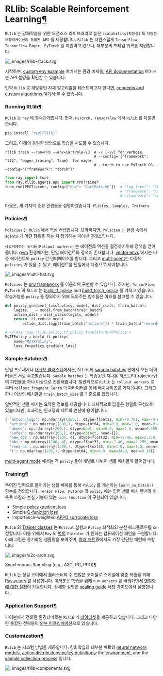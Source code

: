 # RLlib: Scalable Reinforcement Learning[¶](https://docs.ray.io/en/latest/rllib.html#rllib-scalable-reinforcement-learning)

`RLlib` 는 강화학습을 위한 오픈소스 라이브러리로 높은 `scalability(확장성)` 와 `다양한 어플리케이션의 통합된 API` 를 제공합니다. `RLlib` 는 자연스럽게 `TensorFlow, Tensorflow Eager, PyTorch` 를 지원하고 있으나, 대부분의 프레임 워크를 지원합니다.

![_images/rllib-stack.svg](https://docs.ray.io/en/latest/_images/rllib-stack.svg)

시작하며, [custom env example](https://github.com/ray-project/ray/blob/master/rllib/examples/custom_env.py) 여기서는 환경 예제를, [API documentation](https://docs.ray.io/en/latest/rllib-toc.html) 여기서는 API 설명을 확인할 수 있습니다.

만약 `RLlib` 로 개발중인 자체 알고리즘을 테스트하고자 한다면, [concepts and custom algorithms](https://docs.ray.io/en/latest/rllib-concepts.html) 여기서 볼 수 있습니다.

### Running RLlib[¶](https://docs.ray.io/en/latest/rllib.html#running-rllib)

`RLlib` 는 `ray` 에 종속관계입니다. 먼저, `PyTorch, TensorFlow` 에서 `RLlib` 를 다운받습니다.

```python
pip install 'ray[rllib]'
```

그리고, 아래의 동일한 방법으로 학습을 시도할 수 있습니다.

```
rllib train --run=PPO --env=CartPole-v0  # -v [-vv] for verbose,
                                         # --config='{"framework": "tf2", "eager_tracing": True}' for eager,
                                         # --torch to use PyTorch OR --config='{"framework": "torch"}'
```

```python
from ray import tune
from ray.rllib.agents.ppo import PPOTrainer
tune.run(PPOTrainer, config={"env": "CartPole-v0"})  # "log_level": "INFO" for verbose,
                                                     # "framework": "tfe"/"tf2" for eager,
                                                     # "framework": "torch" for PyTorch
```

다음은, 세 가지의 중요 컨셉들을 설명하겠습니다. `Plicies, Samples, Trainers`

### Policies[¶](https://docs.ray.io/en/latest/rllib.html#policies)

`Policies` 는 `RLlib` 에서 핵심 컨셉입니다. 요약하자면, `Policies` 는 환경 속에서 `agents` 가 어떤 행동을 하는 지 정의하는 파이썬 클래스입니다.

`상호작용하는 워커들(Rollout workers)` 는 에이전트 액션을 결정하기위해 정책을 얻어옵니다.  [gym](https://docs.ray.io/en/latest/rllib-env.html#openai-gym) 환경에서는, 단일 에이전트와 정책이 존재합니다. [vector envs](https://docs.ray.io/en/latest/rllib-env.html#vectorized) 에서는 다중 에이전트와 `policy` 간 인터페이스를 합니다. 그리고 [multi-agent](https://docs.ray.io/en/latest/rllib-env.html#multi-agent-and-hierarchical)는 다중의 `policies` 가 있을 수 있고, 에이전트를 단일에서 다중으로 제어합니다.

![_images/multi-flat.svg](https://docs.ray.io/en/latest/_images/multi-flat.svg)

`Policies` 는 [any framework](https://github.com/ray-project/ray/blob/master/rllib/policy/policy.py) 를 이용하여 구현할 수 있습니다. 하지만, `TensorFlow, PyTorch` 의 `RLlib` 는 [build_tf_policy](https://docs.ray.io/en/latest/rllib-concepts.html#building-policies-in-tensorflow) and [build_torch_policy](https://docs.ray.io/en/latest/rllib-concepts.html#building-policies-in-pytorch) 를 가지고 있습니다. 학습가능한 `policy` 를 정의하기 위해 도와주는 함수들은 아래를 참고할 수 있습니다.

```python
def policy_gradient_loss(policy, model, dist_class, train_batch):
    logits, _ = model.from_batch(train_batch)
    action_dist = dist_class(logits, model)
    return -tf.reduce_mean(
        action_dist.logp(train_batch["actions"]) * train_batch["rewards"])

# <class 'ray.rllib.policy.tf_policy_template.MyTFPolicy'>
MyTFPolicy = build_tf_policy(
    name="MyTFPolicy",
    loss_fn=policy_gradient_loss)
```

### Sample Batches[¶](https://docs.ray.io/en/latest/rllib.html#sample-batches)

단일 프로세서나 [대규모 클러스터](https://docs.ray.io/en/latest/rllib-training.html#specifying-resources)에서든, `RLlib` 의 [sample batches](https://github.com/ray-project/ray/blob/master/rllib/policy/sample_batch.py) 안에서 모든 데이터들은 서로 주고받습니다. `Sample batches` 는 학습동안 지나온 히스토리(trajectory)의 파편들을 하나 이상으로 전환해줍니다. 일반적으로 `RLlib` 는 `rollout workers` 로부터 `rollout_fragment_lenth` 의 파라미터를 통해 배치사이즈를  가져옵니다. 그리고 하나 이상의 배치들을 `train_batch_size` 를 기준으로 합칩니다.

일반적인 샘플 배치는 요약된 정보를 제공합니다. 대체적으로 값들은 행렬로 구성되어 있습니다만, 효과적인 인코딩과 네트웍 연산에 용이합니다.

```python
{ 'action_logp': np.ndarray((200,), dtype=float32, min=-0.701, max=-0.685, mean=-0.694),
  'actions': np.ndarray((200,), dtype=int64, min=0.0, max=1.0, mean=0.495),
  'dones': np.ndarray((200,), dtype=bool, min=0.0, max=1.0, mean=0.055),
  'infos': np.ndarray((200,), dtype=object, head={}),
  'new_obs': np.ndarray((200, 4), dtype=float32, min=-2.46, max=2.259, mean=0.018),
  'obs': np.ndarray((200, 4), dtype=float32, min=-2.46, max=2.259, mean=0.016),
  'rewards': np.ndarray((200,), dtype=float32, min=1.0, max=1.0, mean=1.0),
  't': np.ndarray((200,), dtype=int64, min=0.0, max=34.0, mean=9.14)}
```

[multi-agent mode](https://docs.ray.io/en/latest/rllib-concepts.html#policies-in-multi-agent) 에서는 각 `policy` 들이 개별로 나뉘어 샘플 배치들이 들어갑니다.

### Training[¶](https://docs.ray.io/en/latest/rllib.html#training)

주어진 입력으로 들어가는 샘플 배치를 통해 `Policy` 를 개선하는 `learn_on_batch()` 함수를 정의합니다. `Tensor Flow, Pytorch` 의 `policy` 에는 입력 샘플 배치 텐서와 아웃풋 스칼라 손실 기능이 있는 `loss function` 이 구현되어 있습니다.

- Simple [policy gradient loss](https://github.com/ray-project/ray/blob/master/rllib/agents/pg/pg_tf_policy.py)
- Simple [Q-function loss](https://github.com/ray-project/ray/blob/a1d2e1762325cd34e14dc411666d63bb15d6eaf0/rllib/agents/dqn/simple_q_policy.py#L136)
- Importance-weighted [APPO surrogate loss](https://github.com/ray-project/ray/blob/master/rllib/agents/ppo/appo_torch_policy.py)

`RLlib` 의  [Trainer classes](https://docs.ray.io/en/latest/rllib-concepts.html#trainers) 는 `Rollout` 실행과 `Policy` 최적화의 분산 워크플로우를 조정합니다. 이를 위해서 `Ray` 의 [병렬](https://docs.ray.io/en/latest/iter.html) `Iterator` 가 원하는 컴퓨테이션 패턴을 구현합니다. 아래 그림은 동기화된 샘플링을 보여주며, [여러 패턴](https://docs.ray.io/en/latest/rllib-algorithms.html)중에서도 가장 간단한 패턴에 속합니다.

![_images/a2c-arch.svg](https://docs.ray.io/en/latest/_images/a2c-arch.svg)

Synchronous Sampling (e.g., A2C, PG, PPO)[¶](https://docs.ray.io/en/latest/rllib.html#id1)

`RLlib` 는 싱글 코어에서 클러스터의 수 천많은 코어들로 스케일에 맞춘 학습을 위해 [Ray actors](https://docs.ray.io/en/latest/actors.html) 를 사용합니다. 여러분은 학습을 위해 `num_workers` 를 바꿔가면서 [병렬화에 대한 설정](https://docs.ray.io/en/latest/rllib-training.html#specifying-resources)이 가능합니다. 상세한 설명은 [scaling guide](https://docs.ray.io/en/latest/rllib-training.html#scaling-guide) 해당 가이드에서 설명합니다.

### Application Support[¶](https://docs.ray.io/en/latest/rllib.html#application-support)

파이썬에서 정의된 환경너머로는 `RLlib` 가 [데이터셋](https://docs.ray.io/en/latest/rllib-offline.html)을 제공하고 있습니다. 그리고 다양한 통합된 전략들이 [외부 어플리케이션](https://docs.ray.io/en/latest/rllib-env.html#external-agents-and-applications)으로 있습니다.

### Customization[¶](https://docs.ray.io/en/latest/rllib.html#customization)

`RLlib` 는 커스텀 방법을 제공합니다. 강화학습의 대부분 파트의 [neural network models](https://docs.ray.io/en/latest/rllib-models.html#tensorflow-models), [action distributions](https://docs.ray.io/en/latest/rllib-models.html#custom-action-distributions),[policy definitions](https://docs.ray.io/en/latest/rllib-concepts.html#policies): the [environment](https://docs.ray.io/en/latest/rllib-env.html#configuring-environments), and the [sample collection process](https://docs.ray.io/en/latest/rllib-sample-collection.html) 입니다.

![_images/rllib-components.svg](https://docs.ray.io/en/latest/_images/rllib-components.svg)